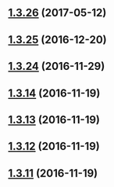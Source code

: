 <a name="1.3.26"></a>
## [1.3.26](https://github.com/cmelion/redux-observable-test-helpers/compare/v1.3.25...v1.3.26) (2017-05-12)



<a name="1.3.25"></a>
## [1.3.25](https://github.com/cmelion/redux-observable-test-helpers/compare/v1.3.14...v1.3.25) (2016-12-20)



<a name="1.3.24"></a>
## [1.3.24](https://github.com/cmelion/redux-observable-test-helpers/compare/v1.3.14...v1.3.24) (2016-11-29)



<a name="1.3.14"></a>
## [1.3.14](https://github.com/cmelion/redux-observable-test-helpers/compare/v1.3.12...v1.3.14) (2016-11-19)



<a name="1.3.13"></a>
## [1.3.13](https://github.com/cmelion/redux-observable-test-helpers/compare/v1.3.12...v1.3.13) (2016-11-19)



<a name="1.3.12"></a>
## [1.3.12](https://github.com/cmelion/redux-observable-test-helpers/compare/v1.3.11...v1.3.12) (2016-11-19)



<a name="1.3.11"></a>
## [1.3.11](https://github.com/cmelion/redux-observable-test-helpers/compare/v1.3.9...v1.3.11) (2016-11-19)



